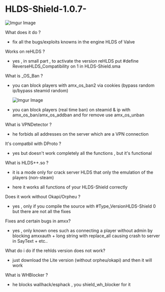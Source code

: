 # HLDS-Shield-1.0.7-

![Imgur Image](https://i.imgur.com/rCie2p6.png)

What does it do ?

- fix all the bugs/exploits knowns in the engine HLDS of Valve

Works on reHLDS ?

- yes , in small part , to activate the version reHLDS put #define ReverseHLDS_Compatibility on 1 in HLDS-Shield.sma

What is _OS_Ban ?

- you can block players with amx_os_ban2 <name> <reason> <time> via cookies (bypass random ip/bypass steamid random)
  
  ![Imgur Image](https://i.imgur.com/WKVzSRX.png)
  
- you can block players (real time ban) on steamid & ip with amx_os_ban/amx_os_addban and for remove use amx_os_unban

What is VPNDetector ?

- he forbids all addresses on the server which are a VPN connection
  
It's compatbil with DProto ?

- yes but doesn't work completely all the functions , but it's functional

What is HLDS++.so ?

- it is a mode only for crack server HLDS that only the emulation of the players (non-steam)

- here it works all functions of your HLDS-Shield correctly

Does it work without Okapi/Orpheu ?

- yes , only if you compile the source with #Type_VersionHLDS-Shield 0 but there are not all the fixes

Fixes and certain bugs in amxx? 

- yes , only known ones such as connecting a player without admin by blocking amxxauth + long string with replace_all causing crash to server in SayText + etc.. 

What do i do if the rehlds version does not work?

- just download the Lite version (without orpheu/okapi) and then it will work

What is WHBlocker ?

- he blocks wallhack/esphack , you shield_wh_blocker for it

